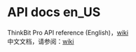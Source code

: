 # API docs en_US
ThinkBit Pro API reference (English)，[wiki](https://github.com/thinkbitpro/API_docs_en_US/wiki)  
中文文档，请参阅：[wiki](https://github.com/thinkbitpro/API_docs_zh_CN/wiki)
